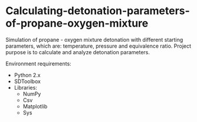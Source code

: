 # Calculating-detonation-parameters-of-propane-oxygen-mixture

Simulation of propane - oxygen mixture detonation with different starting parameters, which are: temperature, pressure
and equivalence ratio. Project purpose is to calculate and analyze detonation parameters.

Environment requirements: 
* Python 2.x
* SDToolbox
* Libraries:
  * NumPy
  * Csv
  * Matplotlib
  * Sys

